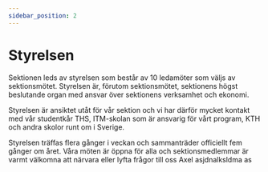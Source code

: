 ```yaml
---
sidebar_position: 2
---
```


# Styrelsen

Sektionen leds av styrelsen som består av 10 ledamöter som väljs av sektionsmötet. Styrelsen är, förutom sektionsmötet, sektionens högst beslutande organ med ansvar över sektionens verksamhet och ekonomi.

Styrelsen är ansiktet utåt för vår sektion och vi har därför mycket kontakt med vår studentkår THS, ITM-skolan som är ansvarig för vårt program, KTH och andra skolor runt om i Sverige.

Styrelsen träffas flera gånger i veckan och sammanträder officiellt fem gånger om året. Våra möten är öppna för alla och sektionsmedlemmar är varmt välkomna att närvara eller lyfta frågor till oss
Axel
asjdnalksldma
as


